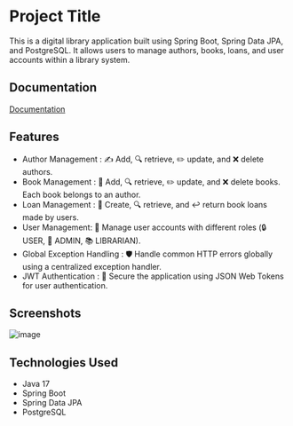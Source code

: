 
# Project Title

This is a digital library application built using Spring Boot, Spring Data JPA, and PostgreSQL. It allows users to manage authors, books, loans, and user accounts within a library system.




## Documentation

[Documentation](https://documenter.getpostman.com/view/29367403/2sA3Bn7Cxq)


## Features

- Author Management : ✍️ Add, 🔍 retrieve, ✏️ update, and ❌ delete authors.
- Book Management : 📖 Add, 🔍 retrieve, ✏️ update, and ❌ delete books. Each book belongs to an author.
- Loan Management : 📅 Create, 🔍 retrieve, and ↩️ return book loans made by users.
- User Management: 👤 Manage user accounts with different roles (🔒 USER, 🔑 ADMIN, 📚 LIBRARIAN).
- Global Exception Handling : 🛡️ Handle common HTTP errors globally using a centralized exception handler.
- JWT Authentication :  🔐 Secure the application using JSON Web Tokens for user authentication.

## Screenshots
![image](https://github.com/Sarthakverse/Digital_Library/assets/117356021/74759f88-048e-481e-b4ac-a7b62c8e3a1c)


## Technologies Used
- Java 17
- Spring Boot
- Spring Data JPA
- PostgreSQL

